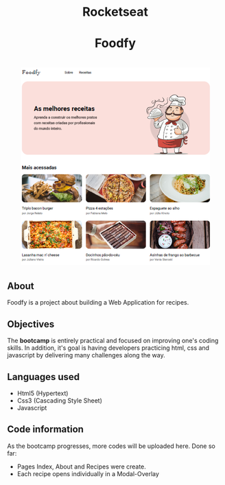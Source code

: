 
<h1 align="center">Rocketseat</h1>

<h1 align="center"><b>Foodfy</b></h1>

<h1 align="center">
    <img src="assets/foodfy.png">
</h1>


## About
Foodfy is a project about building a Web Application for recipes.

## Objectives
The **bootcamp** is entirely practical and focused on improving one's coding skills. In addition, it's  goal is having developers practicing html, css and javascript by delivering many challenges along the way.

## Languages used
- Html5 (Hypertext)
- Css3 (Cascading Style Sheet)
- Javascript

## Code information
As the bootcamp progresses, more codes will be uploaded here.
Done so far:
 - Pages Index, About and Recipes were create.
 - Each recipe opens individually in a Modal-Overlay



